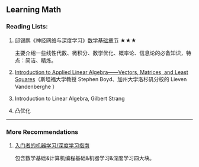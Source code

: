 ## Learning Math

### Reading Lists:

1. 邱锡鹏《神经网络与深度学习》[数学基础章节](https://nndl.github.io/chap-%E6%95%B0%E5%AD%A6%E5%9F%BA%E7%A1%80.pdf) ★★★

   主要介绍一些线性代数、微积分、数学优化、概率论、信息论的必备知识，特点：简洁、精炼。

2. [Introduction to Applied Linear Algebra——Vectors, Matrices, and Least Squares](https://web.stanford.edu/~boyd/vmls/)（斯坦福大学教授 Stephen Boyd、加州大学洛杉矶分校的 Lieven Vandenberghe ）

3. Introduction to Linear Algebra, Gilbert Strang

4. 凸优化



---

### More Recommendations

1. [入门者的机器学习/深度学习指南](https://zhuanlan.zhihu.com/p/45851189)

   包含数学基础&计算机编程基础&机器学习&深度学习四大块。

